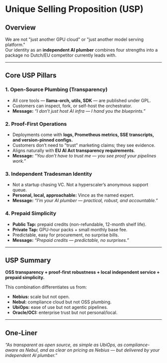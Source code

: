 # Unique Selling Proposition (USP)

## Overview

We are not "just another GPU cloud" or "just another model serving platform."  
Our identity as an **independent AI plumber** combines four strengths into a package no Dutch/EU competitor currently leads with.

---

## Core USP Pillars

### 1. Open-Source Plumbing (Transparency)

- All core tools — **llama-orch, utils, SDK** — are published under GPL.  
- Customers can inspect, fork, or self-host the orchestrator.  
- **Message:** *“I don’t just host AI infra — I hand you the blueprints.”*  

### 2. Proof-First Operations

- Deployments come with **logs, Prometheus metrics, SSE transcripts, and version-pinned configs.**  
- Customers don’t need to "trust" marketing claims; they see evidence.  
- Aligns naturally with **EU AI Act transparency requirements**.  
- **Message:** *“You don’t have to trust me — you see proof your pipelines work.”*  

### 3. Independent Tradesman Identity

- Not a startup chasing VC. Not a hyperscaler’s anonymous support queue.  
- **Personal, local, approachable:** Vince as the named expert.  
- **Message:** *“I’m your AI plumber — practical, robust, and accountable.”*  

### 4. Prepaid Simplicity

- **Public Tap:** prepaid credits (non-refundable, 12-month shelf life).  
- **Private Tap:** GPU-hour packs + small monthly base fee.  
- Predictable, easy for procurement, no surprise bills.  
- **Message:** *“Prepaid credits — predictable, no surprises.”*  

---

## USP Summary

**OSS transparency + proof-first robustness + local independent service + prepaid simplicity.**

This combination differentiates us from:

- **Nebius:** scale but not open.  
- **Nebul:** compliance cloud but not OSS plumbing.  
- **UbiOps:** ease of use but not agentic pipelines.  
- **Oracle/OCI:** enterprise trust but not personal/local.  

---

## One-Liner

*“As transparent as open source, as simple as UbiOps, as compliance-aware as Nebul, and as clear on pricing as Nebius — but delivered by your independent AI plumber.”*
